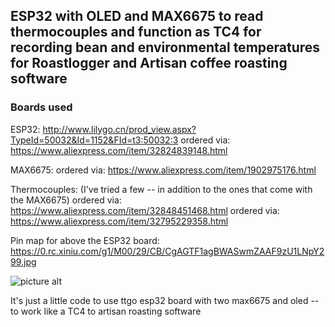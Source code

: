 ## ESP32 with OLED and MAX6675 to read thermocouples and function as TC4 for recording bean and environmental temperatures for Roastlogger and Artisan coffee roasting software ##

### Boards used ###
ESP32:
http://www.lilygo.cn/prod_view.aspx?TypeId=50032&Id=1152&FId=t3:50032:3
ordered via: https://www.aliexpress.com/item/32824839148.html

MAX6675:
ordered via: https://www.aliexpress.com/item/1902975176.html

Thermocouples: (I've tried a few -- in addition to the ones that come with the MAX6675)
ordered via: https://www.aliexpress.com/item/32848451468.html
ordered via: https://www.aliexpress.com/item/32795229358.html

Pin map for above the ESP32 board:
https://0.rc.xiniu.com/g1/M00/29/CB/CgAGTF1agBWASwmZAAF9zU1LNpY299.jpg

![picture alt](https://0.rc.xiniu.com/g1/M00/29/CB/CgAGTF1agBWASwmZAAF9zU1LNpY299.jpg "Pin map")

It's just a little code to use ttgo esp32 board with two max6675 and oled -- to work like a TC4 to artisan roasting software

